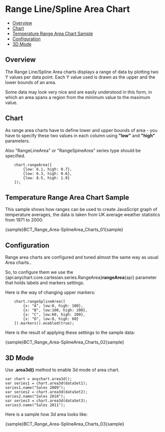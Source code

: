 # Range Line/Spline Area Chart

* [Overview](#overview)
* [Chart](#chart)
* [Temperature Range Area Chart Sample](#temperature_range_area_chart_sample)
* [Configuration](#configuration)
* [3D Mode](#3d_mode)

## Overview

The Range Line/Spline Area charts displays a range of data by plotting two Y values per data point. Each Y value used is drawn as the upper and the lower bounds of an area.
  
  
Some data may look very nice and are easily understood in this form, in which an area spans a region from the minimum value to the maximum value.

## Chart

As range area charts have to define lower and upper bounds of area - you have to specify these two values in each column using **"low"** and **"high"** parameters.
    
Also "RangeLineArea" or "RangeSpineArea" series type should be specified.

```
    chart.rangeArea([
        {low: 6.1, high: 0.7},
        {low: 6.3, high: 0.6},
        {low: 8.5, high: 1.9}
    ]);
```

## Temperature Range Area Chart Sample

This sample shows how ranges can be used to create JavaScript graph of temperature averages, the data is taken from UK average weather statistics from 1971 to 2000:

{sample}BCT_Range\_Area-SplineArea\_Charts\_01{sample}

## Configuration
Range area charts are configured and tuned almost the same way as usual Area charts.<!--, with the only difference: as we have to Y values (high and low point) - we have two tooltips, two labels, two markers and two lines-->.
  
  
So, to configure them we use the {api:anychart.core.cartesian.series.RangeArea}**rangeArea**{api} parameter that holds labels and markers settings.
  
  
Here is the way of changing upper markers:

```
    chart.rangeSplineArea([
        {x: "A", low:0, high: 100},
        {x: "B", low:100, high: 200},
        {x: "C", low:60, high: 200},
        {x: "D", low:0, high: 60}
    ]).markers().enabled(true);
```

Here is the result of applying these settings to the sample data:

{sample}BCT_Range\_Area-SplineArea\_Charts\_02{sample}

## 3D Mode

Use **.area3d()** method to enable 3d mode of area chart.
```
var chart = anychart.area3d();
var series1 = chart.area3d(dataSet1);
series1.name("Sales 2009");
var series2 = chart.area3d(dataSet2);
series2.name("Sales 2010");
var series3 = chart.area3d(dataSet3);
series3.name("Sales 2011");
```

Here is a sample how 3d area looks like: 

{sample}BCT_Range\_Area-SplineArea\_Charts\_03{sample}
